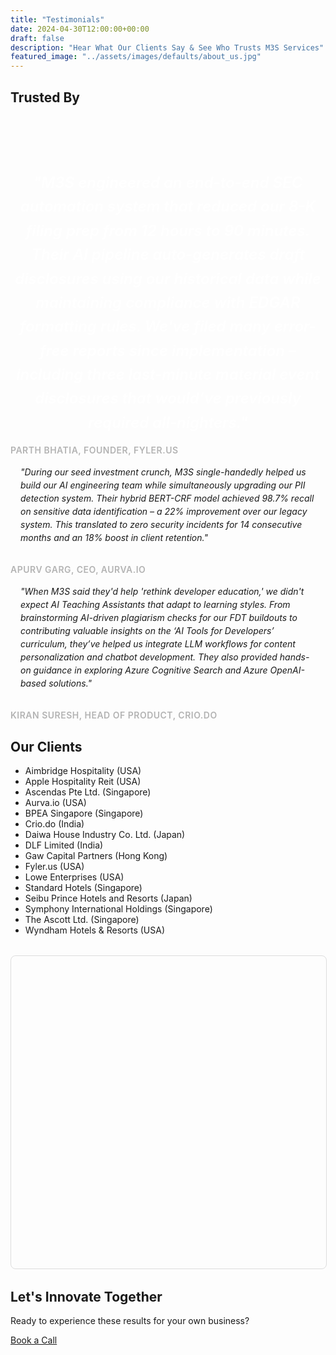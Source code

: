```yaml
---
title: "Testimonials"
date: 2024-04-30T12:00:00+00:00
draft: false
description: "Hear What Our Clients Say & See Who Trusts M3S Services"
featured_image: "../assets/images/defaults/about_us.jpg"
---
```


<!-- MapLibre GL CSS -->
<link
  href="https://unpkg.com/maplibre-gl@2.4.0/dist/maplibre-gl.css"
  rel="stylesheet"
/>

<style>
/* ----- MARQUEE & TESTIMONIALS STYLES ----- */
#marqueeContent {
  display: inline-flex;
  align-items: center;
  white-space: nowrap;
  animation: slideLeft 10s linear infinite;
}
@keyframes slideLeft {
  0%   { transform: translateX(100%); }
  100% { transform: translateX(-100%); }
}
.logo-link {
  margin-right: 3rem;
}
.featured-quote {
  font-size: 1.5rem;
  font-weight: 600;
  line-height: 1.6;
  margin-bottom: 1rem;
  color: #fff;
  text-align: center;
  font-style: italic;
}
.quote-box {
  background-color: rgba(255, 255, 255, 0.05);
  border-radius: 0.5rem;
  padding: 1rem;
  margin-bottom: 1rem;
  font-style: italic;
  line-height: 1.5;
}
.quote-author {
  display: block;
  margin-top: 0.5rem;
  font-size: 0.875rem;
  font-weight: 600;
  color: #b3b3b3;
  text-transform: uppercase;
  letter-spacing: 0.5px;
}

/* Larger marquee container / styles */
#marqueeContainer {
  position: relative;
  overflow: hidden;
  width: 100%;
  background-color: #1f2937; 
  border-radius: 0.5rem; 
  padding: 1rem;
}
#marqueeContent {
  display: inline-flex;
  align-items: center;
  white-space: nowrap;
  animation: slideLeft 15s linear infinite;
}
@keyframes slideLeft {
  0%   { transform: translateX(100%); }
  100% { transform: translateX(-100%); }
}
#marqueeContainer:hover #marqueeContent {
  animation-play-state: paused;
}
.logo-link {
  margin-right: 2rem;
  flex-shrink: 0;
}
.logo-img {
  height: 64px;
  width: auto;
  object-fit: contain;
}

/* ----- MAP SECTION STYLES ----- */
#mapContainer {
  width: 100%;
  height: 500px;
  margin: 2rem auto;
  border-radius: 8px;
  overflow: hidden;
  border: 1px solid #ddd;
}
.maplibregl-popup {
  max-width: 300px;
}
.maplibregl-popup-content {
  background: rgba(0, 0, 0, 0.8);
  color: #fff;
  border-radius: 4px;
  padding: 10px 15px;
  font-family: system-ui, -apple-system, sans-serif;
  font-size: 14px;
}
.maplibregl-popup-tip {
  border-top-color: rgba(0, 0, 0, 0.8) !important;
}
.maplibregl-popup-close-button {
  color: #fff;
}

/* Custom marker styling */
.marker {
  width: 15px;
  height: 15px;
  background-color: #0074D9; /* classy blue color */
  border: 2px solid #fff;
  border-radius: 50%;
  cursor: pointer;
  transition: all 0.3s ease;
}
.marker:hover {
  transform: scale(1.2);
}
</style>


<section class="bg-gray-50 py-8 sm:py-12">
  <div class="max-w-7xl mx-auto px-4 text-center">
    <h2 class="text-2xl font-bold text-gray-400 mb-6">Trusted By</h2>
    <div class="overflow-hidden relative">
        <div id="marqueeContent">
          <!-- 1. Aimbridge Hospitality (USA) -->
          <a href="https://www.aimbridgehospitality.com" target="_blank" rel="noopener" class="logo-link">
            <img 
              src="https://pub-63c6a647b6f740e885a4d0b9305248e3.r2.dev/defaults/aimbridg.png"
              alt="Aimbridge Hospitality (USA)"
              class="logo-img"
            >
          </a>
          <!-- 2. Apple Hospitality Reit (USA) -->
          <a href="https://applehospitalityreit.com/" target="_blank" rel="noopener" class="logo-link">
            <img 
              src="https://pub-63c6a647b6f740e885a4d0b9305248e3.r2.dev/defaults/apple_hospitality.png"
              alt="Aimbridge Hospitality (USA)"
              class="logo-img"
            >
          </a>
          <!-- 3. Ascendas Pte Ltd. (Singapore) -->
          <a href="https://www.capitaland-ascendasreit.com/en/our-portfolio/singapore.html" target="_blank" rel="noopener" class="logo-link">
            <img 
              src="https://pub-63c6a647b6f740e885a4d0b9305248e3.r2.dev/defaults/ascendas.png"
              alt="Ascendas Pte Ltd. (Singapore)"
              class="logo-img"
            >
          </a>
          <!-- 4. Aurva.io (with invert filter example) -->
          <a href="https://aurva.io" target="_blank" rel="noopener" class="logo-link transition hover:opacity-80">
            <img 
              src="https://pub-63c6a647b6f740e885a4d0b9305248e3.r2.dev/defaults/aurva.png"
              alt="Aurva.io"
              class="logo-img"
            >
          </a>
          <!-- 5. BPEA Singapore (Singapore) -->
          <a href="https://www.bpea.com.sg/" target="_blank" rel="noopener" class="logo-link">
            <img 
              src="https://pub-63c6a647b6f740e885a4d0b9305248e3.r2.dev/defaults/bpea.png"
              alt="BPEA Singapore (Singapore)"
              class="logo-img"
            >
          </a>
          <!-- 6. Crio.do (with invert filter example) -->
          <a style="filter: invert(100%);" href="https://crio.do" target="_blank" rel="noopener" class="logo-link transition hover:opacity-100">
            <img 
              src="https://pub-63c6a647b6f740e885a4d0b9305248e3.r2.dev/defaults/crio_do.png"
              alt="Crio.do"
              class="logo-img"
            >
          </a>
          <!-- 7. Daiwa House Industry Co. Ltd. (Japan) -->
          <a href="https://www.daiwa-house.co.jp/en/index.html" target="_blank" rel="noopener" class="logo-link">
            <img 
              src="https://pub-63c6a647b6f740e885a4d0b9305248e3.r2.dev/defaults/daiwa_house.png"
              alt="Daiwa House Industry Co. Ltd. (Japan)"
              class="logo-img"
            >
          </a>
          <!-- 8. DLF Limited (India) -->
          <a href="https://www.dlf.in" target="_blank" rel="noopener" class="logo-link">
            <img 
              src="https://pub-63c6a647b6f740e885a4d0b9305248e3.r2.dev/defaults/dlf.png"
              alt="DLF Limited (India)"
              class="logo-img"
            >
          </a>
          <!-- 9. Gaw Capital Partners (Hong Kong) -->
          <a href="https://www.gawcapital.com" target="_blank" rel="noopener" class="logo-link">
            <img 
              src="https://pub-63c6a647b6f740e885a4d0b9305248e3.r2.dev/defaults/gaw.png"
              alt="Gaw Capital Partners (Hong Kong)"
              class="logo-img"
            >
          </a>
          <!-- 10. Fyler.us (invert example) -->
          <a href="https://fyler.us" target="_blank" rel="noopener" class="logo-link">
            <img 
              src="https://pub-63c6a647b6f740e885a4d0b9305248e3.r2.dev/defaults/fyler.png"
              alt="Fyler.us"
              class="logo-img"
            >
          </a>
          <!-- 11. Lowe Enterprises (USA) -->
          <a href="https://www.lowe-re.com" target="_blank" rel="noopener" class="logo-link">
            <img 
              src="https://pub-63c6a647b6f740e885a4d0b9305248e3.r2.dev/defaults/lowes.png"
              alt="Lowe Enterprises (USA)"
              class="logo-img"
            >
          </a>
          <!-- 12. Standard Hotels (Singapore) -->
          <a href="https://www.standardhotels.com" target="_blank" rel="noopener" class="logo-link">
            <img 
              src="https://pub-63c6a647b6f740e885a4d0b9305248e3.r2.dev/defaults/standard_hotels.png"
              alt="Standard Hotels (Singapore)"
              class="logo-img"
            >
          </a>
          <!-- 13. Seibu Prince Hotels and Resorts (Japan) -->
          <a href="https://www.princehotels.com" target="_blank" rel="noopener" class="logo-link">
            <img 
              src="https://pub-63c6a647b6f740e885a4d0b9305248e3.r2.dev/defaults/seibu_prince.png"
              alt="Seibu Prince Hotels and Resorts (Japan)"
              class="logo-img"
            >
          </a>
          <!-- 14. Symphony International Holdings (Singapore) -->
          <a href="https://www.symphonyasia.com" target="_blank" rel="noopener" class="logo-link">
            <img 
              src="https://pub-63c6a647b6f740e885a4d0b9305248e3.r2.dev/defaults/symphony.png"
              alt="Symphony International Holdings (Singapore)"
              class="logo-img"
            >
          </a>
          <!-- 15. Wyndham Hotels & Resorts (USA) -->
          <a href="https://www.wyndhamhotels.com" target="_blank" rel="noopener" class="logo-link">
            <img 
               src="https://pub-63c6a647b6f740e885a4d0b9305248e3.r2.dev/defaults/wyndham.png"
              alt="Wyndham Hotels & Resorts (USA)"
              class="logo-img"
            >
          </a>
        </div>
      </div>
    </div>
</section>

<div class="grid grid-cols-1 md:grid-cols-2 gap-8 text-left">
  <div class="md:col-span-2 bg-pink-600 bg-opacity-10 p-6 rounded-lg">
    <p class="featured-quote">
      "M3S engineered an end-to-end SEC automation system that reduced our 8-K filing prep from 12 hours to 90 minutes. Their AI pipeline auto-generates draft disclosures using our historical data while maintaining compliance with EDGAR formatting rules. We've filed many error-free reports since implementation – including three last-minute material event disclosures that would’ve previously required all-nighters."
    </p>
    <span class="quote-author text-center">Parth Bhatia, Founder, Fyler.us</span>
  </div>
  <div>
    <div class="quote-box">
      "During our seed investment crunch, M3S single-handedly helped us build our AI engineering team while simultaneously upgrading our PII detection system. Their hybrid BERT-CRF model achieved 98.7% recall on sensitive data identification – a 22% improvement over our legacy system. This translated to zero security incidents for 14 consecutive months and an 18% boost in client retention."
    </div>
    <span class="quote-author text-center">Apurv Garg, CEO, Aurva.io</span>
  </div>
  <div>
    <div class="quote-box">
      "When M3S said they'd help 'rethink developer education,' we didn't expect AI Teaching Assistants that adapt to learning styles. From brainstorming AI-driven plagiarism checks for our FDT buildouts to contributing valuable insights on the ‘AI Tools for Developers’ curriculum, they’ve helped us integrate LLM workflows for content personalization and chatbot development. They also provided hands-on guidance in exploring Azure Cognitive Search and Azure OpenAI-based solutions."
    </div>
    <span class="quote-author text-center">Kiran Suresh, Head of Product, Crio.do</span>
  </div>
</div>

<div class="mb-12 text-left max-w-xl mx-auto text-gray-300">
  <h2 class="text-2xl font-bold text-center mb-4 text-white">Our Clients</h2>
  <ul class="list-disc list-inside space-y-1 text-center text-lg">
    <li>Aimbridge Hospitality (USA)</li>
    <li>Apple Hospitality Reit (USA)</li>
    <li>Ascendas Pte Ltd. (Singapore)</li>
    <li>Aurva.io (USA)</li>
    <li>BPEA Singapore (Singapore)</li>
    <li>Crio.do (India)</li>
    <li>Daiwa House Industry Co. Ltd. (Japan)</li>
    <li>DLF Limited (India)</li>
    <li>Gaw Capital Partners (Hong Kong)</li>
    <li>Fyler.us (USA)</li>
    <li>Lowe Enterprises (USA)</li>
    <li>Standard Hotels (Singapore)</li>
    <li>Seibu Prince Hotels and Resorts (Japan)</li>
    <li>Symphony International Holdings (Singapore)</li>
    <li>The Ascott Ltd. (Singapore)</li>
    <li>Wyndham Hotels & Resorts (USA)</li>
  </ul>
</div>

<!-- Map container -->
<div id="mapContainer"></div>

<!-- CTA -->
<section class="bg-section-slight py-12 text-center">
  <div class="mx-auto max-w-3xl">
    <h2 class="text-2xl sm:text-3xl font-bold text-white">Let's Innovate Together</h2>
    <p class="mt-3 text-gray-300">
      Ready to experience these results for your own business?
    </p>
    <div class="mt-8">
      <a
      href="https://cal.com/m3sservices/30min?month=2025-01&date=2025-01-27"
      target="_blank"
      rel="noopener"
      class="inline-block rounded-md bg-gradient-to-r from-pink-500 to-purple-500 
             px-6 py-3 text-sm font-semibold text-white transition 
             hover:from-purple-500 hover:to-pink-500 focus-visible:outline-none 
             focus-visible:ring-2 focus-visible:ring-pink-500 focus-visible:ring-offset-2"
      >
        Book a Call
      </a>
    </div>
  </div>
</section>

<!-- MapLibre GL JS (2D Map) -->
<script src="https://unpkg.com/maplibre-gl@2.4.0/dist/maplibre-gl.js"></script>

<script>
// Define companies with lat/lng
const companies = [
  { name: "Aimbridge Hospitality (USA)", lat: 40.7128, lng: -74.0060 },
  { name: "Apple Hospitality Reit (USA)", lat: 34.0522, lng: -118.2437 },
  { name: "Ascendas Pte Ltd. (Singapore)", lat: 1.3521, lng: 103.8198 },
  { name: "Aurva.io (USA)", lat: 41.8781, lng: -87.6298 },
  { name: "BPEA Singapore (Singapore)", lat: 1.3521, lng: 103.8198 },
  { name: "Crio.do (India)", lat: 12.9716, lng: 77.5946 },
  { name: "Daiwa House Industry Co. Ltd. (Japan)", lat: 35.6895, lng: 139.6917 },
  { name: "DLF Limited (India)", lat: 28.6139, lng: 77.2090 },
  { name: "Gaw Capital Partners (Hong Kong)", lat: 22.3193, lng: 114.1694 },
  { name: "Fyler.us (USA)", lat: 37.7749, lng: -122.4194 },
  { name: "Lowe Enterprises (USA)", lat: 29.7604, lng: -95.3698 },
  { name: "Standard Hotels (Singapore)", lat: 1.3521, lng: 103.8198 },
  { name: "Seibu Prince Hotels and Resorts (Japan)", lat: 34.6937, lng: 135.5023 },
  { name: "Symphony International Holdings (Singapore)", lat: 1.3521, lng: 103.8198 },
  { name: "The Ascott Ltd. (Singapore)", lat: 1.3521, lng: 103.8198 },
  { name: "Wyndham Hotels & Resorts (USA)", lat: 25.7617, lng: -80.1918 }
];

// Initialize MapLibre with Carto's Positron style
const map = new maplibregl.Map({
  container: 'mapContainer',
  style: 'https://basemaps.cartocdn.com/gl/positron-gl-style/style.json',
  center: [0, 20],
  zoom: 1.5,
  pitch: 0,
  bearing: 0
});

// Keep track of the currently open popup
let currentPopup = null;

map.on('load', () => {
  // Add markers for each company
  companies.forEach(company => {
    // create marker DOM element
    const el = document.createElement('div');
    el.className = 'marker'; // styled in CSS

    // create popup
    const popup = new maplibregl.Popup({
      closeButton: false,
      closeOnClick: false,
      offset: 25
    }).setHTML(company.name);

    // place the marker
    new maplibregl.Marker(el)
      .setLngLat([company.lng, company.lat])
      .addTo(map);

    // click to toggle popup
    el.addEventListener('click', (e) => {
      e.stopPropagation();
      if (currentPopup === popup) {
        popup.remove();
        currentPopup = null;
      } else {
        if (currentPopup) {
          currentPopup.remove();
        }
        popup.setLngLat([company.lng, company.lat]).addTo(map);
        currentPopup = popup;
      }
    });
  });

  // Fit map bounds to show all markers
  const bounds = new maplibregl.LngLatBounds();
  companies.forEach(c => bounds.extend([c.lng, c.lat]));
  map.fitBounds(bounds, { padding: 50 });
});

// Close popup if clicking on empty map space
map.on('click', () => {
  if (currentPopup) {
    currentPopup.remove();
    currentPopup = null;
  }
});

// Optional: add navigation controls (zoom/pan)
map.addControl(new maplibregl.NavigationControl());
</script>
